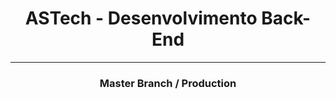 <h1 align="center">ASTech - Desenvolvimento Back-End</h1>
<hr/>
<h3 align="center">Master Branch / Production</h3>